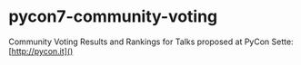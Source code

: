 # pycon7-community-voting
Community Voting Results and Rankings for Talks proposed at PyCon Sette: [http://pycon.it]()
